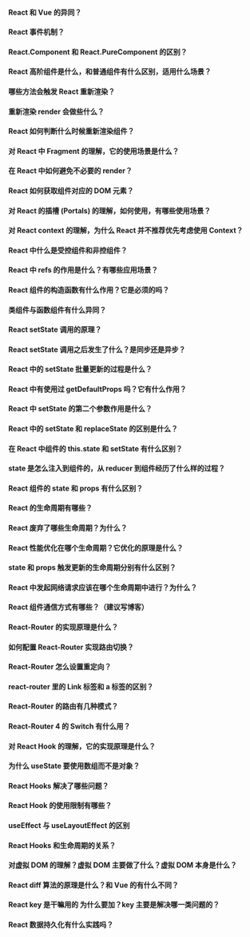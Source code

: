 <!--
 * @Author: Shu Binqi
 * @Date: 2023-02-24 21:05:27
 * @LastEditors: Shu Binqi
 * @LastEditTime: 2023-03-01 07:25:32
 * @Description: React 面试题（57题）
 * @Version: 1.0.0
 * @FilePath: \interviewQuestions\React\React.md
-->

#### React 和 Vue 的异同？

#### React 事件机制？

#### React.Component 和 React.PureComponent 的区别？

#### React 高阶组件是什么，和普通组件有什么区别，适用什么场景？

#### 哪些方法会触发 React 重新渲染？

#### 重新渲染 render 会做些什么？

#### React 如何判断什么时候重新渲染组件？

#### 对 React 中 Fragment 的理解，它的使用场景是什么？

#### 在 React 中如何避免不必要的 render？

#### React 如何获取组件对应的 DOM 元素？

#### 对 React 的插槽 (Portals) 的理解，如何使用，有哪些使用场景？

#### 对 React context 的理解，为什么 React 并不推荐优先考虑使用 Context？

#### React 中什么是受控组件和非控组件？

#### React 中 refs 的作用是什么？有哪些应用场景？

#### React 组件的构造函数有什么作用？它是必须的吗？

#### 类组件与函数组件有什么异同？

#### React setState 调用的原理？

#### React setState 调用之后发生了什么？是同步还是异步？

#### React 中的 setState 批量更新的过程是什么？

#### React 中有使用过 getDefaultProps 吗？它有什么作用？

#### React 中 setState 的第二个参数作用是什么？

#### React 中的 setState 和 replaceState 的区别是什么？

#### 在 React 中组件的 this.state 和 setState 有什么区别？

#### state 是怎么注入到组件的，从 reducer 到组件经历了什么样的过程？

#### React 组件的 state 和 props 有什么区别？

#### React 的生命周期有哪些？

#### React 废弃了哪些生命周期？为什么？

#### React 性能优化在哪个生命周期？它优化的原理是什么？

#### state 和 props 触发更新的生命周期分别有什么区别？

#### React 中发起网络请求应该在哪个生命周期中进行？为什么？

#### React 组件通信方式有哪些？（建议写博客）

#### React-Router 的实现原理是什么？

#### 如何配置 React-Router 实现路由切换？

#### React-Router 怎么设置重定向？

#### react-router 里的 Link 标签和 a 标签的区别？

#### React-Router 的路由有几种模式？

#### React-Router 4 的 Switch 有什么用？

#### 对 React Hook 的理解，它的实现原理是什么？

#### 为什么 useState 要使用数组而不是对象？

#### React Hooks 解决了哪些问题？

#### React Hook 的使用限制有哪些？

#### useEffect 与 useLayoutEffect 的区别

#### React Hooks 和生命周期的关系？

#### 对虚拟 DOM 的理解？虚拟 DOM 主要做了什么？虚拟 DOM 本身是什么？

#### React diff 算法的原理是什么？和 Vue 的有什么不同？

#### React key 是干嘛用的 为什么要加？key 主要是解决哪一类问题的？

#### React 数据持久化有什么实践吗？
